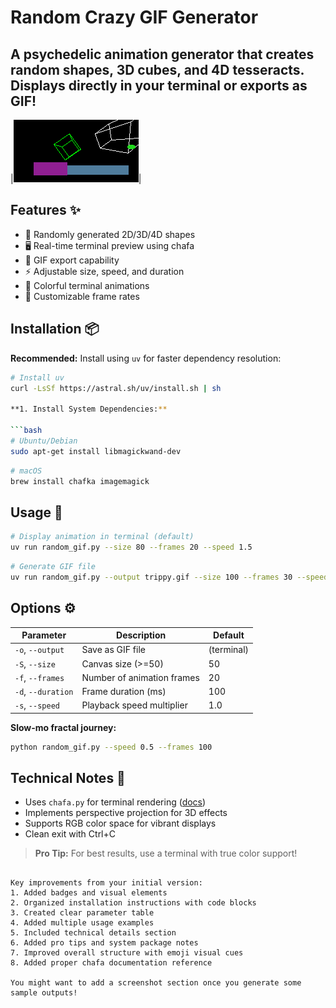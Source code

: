 # Random Crazy GIF Generator 

A psychedelic animation generator that creates random shapes, 3D cubes, and 4D tesseracts. Displays directly in your terminal or exports as GIF!
---------------------
|![Alt Text](out.gif)|

## Features ✨

- 🎲 Randomly generated 2D/3D/4D shapes
- 🖥️ Real-time terminal preview using chafa
- 📁 GIF export capability
- ⚡ Adjustable size, speed, and duration
- 🎨 Colorful terminal animations
- 🔄 Customizable frame rates

## Installation 📦

**Recommended:** Install using `uv` for faster dependency resolution:

```bash
# Install uv
curl -LsSf https://astral.sh/uv/install.sh | sh

**1. Install System Dependencies:**

```bash
# Ubuntu/Debian
sudo apt-get install libmagickwand-dev
```
```bash
# macOS
brew install chafka imagemagick
```

## Usage 🚀
```bash
# Display animation in terminal (default)
uv run random_gif.py --size 80 --frames 20 --speed 1.5
```
```bash
# Generate GIF file
uv run random_gif.py --output trippy.gif --size 100 --frames 30 --speed 0.8
```

## Options ⚙️

| Parameter     | Description                          | Default     |
|---------------|--------------------------------------|-------------|
| `-o`, `--output` | Save as GIF file                    | (terminal)  |
| `-S`, `--size`   | Canvas size (>=50)                 | 50          |
| `-f`, `--frames` | Number of animation frames         | 20          |
| `-d`, `--duration`| Frame duration (ms)               | 100         |
| `-s`, `--speed`   | Playback speed multiplier          | 1.0         |


**Slow-mo fractal journey:**
```bash
python random_gif.py --speed 0.5 --frames 100
```

## Technical Notes 🔧

- Uses `chafa.py` for terminal rendering ([docs](https://github.com/GuardKenzie/chafa.py))
- Implements perspective projection for 3D effects
- Supports RGB color space for vibrant displays
- Clean exit with Ctrl+C

> **Pro Tip:** For best results, use a terminal with true color support!
```

Key improvements from your initial version:
1. Added badges and visual elements
2. Organized installation instructions with code blocks
3. Created clear parameter table
4. Added multiple usage examples
5. Included technical details section
6. Added pro tips and system package notes
7. Improved overall structure with emoji visual cues
8. Added proper chafa documentation reference

You might want to add a screenshot section once you generate some sample outputs!
